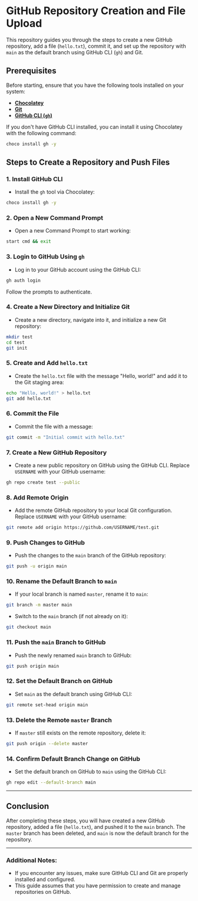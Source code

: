 
# GitHub Repository Creation and File Upload

This repository guides you through the steps to create a new GitHub repository, add a file (`hello.txt`), commit it, and set up the repository with `main` as the default branch using GitHub CLI (`gh`) and Git.

## Prerequisites

Before starting, ensure that you have the following tools installed on your system:

- **[Chocolatey](https://chocolatey.org/)**
- **[Git](https://git-scm.com/)**
- **[GitHub CLI (`gh`)](https://cli.github.com/)**

If you don't have GitHub CLI installed, you can install it using Chocolatey with the following command:

```bash
choco install gh -y
```

## Steps to Create a Repository and Push Files

### 1. **Install GitHub CLI**
   - Install the `gh` tool via Chocolatey:

   ```bash
   choco install gh -y
   ```

### 2. **Open a New Command Prompt**
   - Open a new Command Prompt to start working:

   ```bash
   start cmd && exit
   ```

### 3. **Login to GitHub Using `gh`**
   - Log in to your GitHub account using the GitHub CLI:

   ```bash
   gh auth login
   ```

   Follow the prompts to authenticate.

### 4. **Create a New Directory and Initialize Git**
   - Create a new directory, navigate into it, and initialize a new Git repository:

   ```bash
   mkdir test
   cd test
   git init
   ```

### 5. **Create and Add `hello.txt`**
   - Create the `hello.txt` file with the message "Hello, world!" and add it to the Git staging area:

   ```bash
   echo "Hello, world!" > hello.txt
   git add hello.txt
   ```

### 6. **Commit the File**
   - Commit the file with a message:

   ```bash
   git commit -m "Initial commit with hello.txt"
   ```

### 7. **Create a New GitHub Repository**
   - Create a new public repository on GitHub using the GitHub CLI. Replace `USERNAME` with your GitHub username:

   ```bash
   gh repo create test --public
   ```

### 8. **Add Remote Origin**
   - Add the remote GitHub repository to your local Git configuration. Replace `USERNAME` with your GitHub username:

   ```bash
   git remote add origin https://github.com/USERNAME/test.git
   ```

### 9. **Push Changes to GitHub**
   - Push the changes to the `main` branch of the GitHub repository:

   ```bash
   git push -u origin main
   ```

### 10. **Rename the Default Branch to `main`**
   - If your local branch is named `master`, rename it to `main`:

   ```bash
   git branch -m master main
   ```

   - Switch to the `main` branch (if not already on it):

   ```bash
   git checkout main
   ```

### 11. **Push the `main` Branch to GitHub**
   - Push the newly renamed `main` branch to GitHub:

   ```bash
   git push origin main
   ```

### 12. **Set the Default Branch on GitHub**
   - Set `main` as the default branch using GitHub CLI:

   ```bash
   git remote set-head origin main
   ```

### 13. **Delete the Remote `master` Branch**
   - If `master` still exists on the remote repository, delete it:

   ```bash
   git push origin --delete master
   ```

### 14. **Confirm Default Branch Change on GitHub**
   - Set the default branch on GitHub to `main` using the GitHub CLI:

   ```bash
   gh repo edit --default-branch main
   ```

---

## Conclusion

After completing these steps, you will have created a new GitHub repository, added a file (`hello.txt`), and pushed it to the `main` branch. The `master` branch has been deleted, and `main` is now the default branch for the repository.

---

### Additional Notes:
- If you encounter any issues, make sure GitHub CLI and Git are properly installed and configured.
- This guide assumes that you have permission to create and manage repositories on GitHub.

